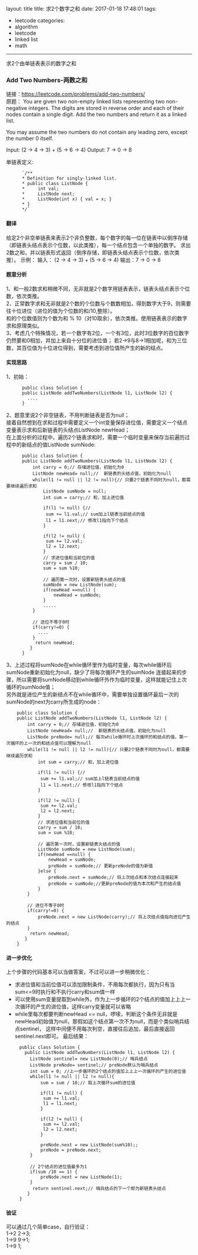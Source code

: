 layout: title
title: 求2个数字之和
date: 2017-01-18 17:48:01
tags:
- leetcode
categories:
- algorithm
- leetcode
- linked list
- math
---

求2个由单链表表示的数字之和
<!-- more -->

### Add Two Numbers-两数之和
链接：https://leetcode.com/problems/add-two-numbers/   
原题：
You are given two non-empty linked lists representing two non-negative integers.
The digits are stored in reverse order and each of their nodes contain a single digit.
Add the two numbers and return it as a linked list.

You may assume the two numbers do not contain any leading zero, except the number 0 itself.

Input: (2 -> 4 -> 3) + (5 -> 6 -> 4)
Output: 7 -> 0 -> 8

单链表定义:
```
      `/**
      * Definition for singly-linked list.
      * public class ListNode {
      *     int val;
      *     ListNode next;
      *     ListNode(int x) { val = x; }
      * }
      */`
```
#### 翻译
给定2个非空单链表来表示2个非负整数，每个数字的每一位在链表中以倒序存储（即链表头结点表示个位数，以此类推），每一个结点包含一个单独的数字。
求出2数之和，并以链表形式返回（倒序存储，即链表头结点表示个位数，依次类推）。
示例：
输入： (2 -> 4 -> 3) + (5 -> 6 -> 4)
输出：7 -> 0 -> 8

#### 题意分析
1、和一般2数求和稍微不同，无非就是2个数字用链表表示，链表头结点表示个位数，依次类推。    
2、正常数字求和无非就是2个数的个位数与个数数相加，得到数字大于9，则需要往十位进位（进位的值为个位数的和/10,整除）。       
和的个位数值则为个数为和 % 10（对10取余），依次类推。使用链表表示的数字求和原理类似。    
3、考虑几个特殊情况，若一个数字有2位，一个有3位，此时3位数字的百位数字仍然要和0相加，并加上来自十分位的进位值；
若2->9与8->1相加呢，和为三位数，其百位值为十位进位得到，需要考虑到进位值所产生的新的结点。

#### 实现思路
  1、初始：
```
      public class Solution {
      public ListNode addTwoNumbers(ListNode l1, ListNode l2) {
        ....
      }
```
  2、题意里说2个非空链表，不用判断链表是否为null；   
    接着自然想到在求和过程中需要定义一个int变量保存进位值，需要定义一个结点变量表示求和后新链表的头结点ListNode newHead；    
    在上面分析的过程中，遍历2个链表求和时，需要一个临时变量来保存当前遍历过程中的新结点的值ListNode sumNode:
```
      public class Solution {
      public ListNode addTwoNumbers(ListNode l1, ListNode l2) {
          int carry = 0;// 存储进位值，初始化为0
          ListNode newHead= null;//  新链表的头结点值，初始化为null
          while(l1 != null || l2 != null){// 只要2个链表不同时为null，都需要继续遍历求和
              ListNode sumNode = null;
              int sum = carry;// 和，加上进位值

              if(l1 != null) {//
               sum += l1.val;// sum加上l链表当前结点的值
               l1 = l1.next;// 修改l1指向下个结点
              }

              if(l2 != null) {
               sum += l2.val;
               l2 = l2.next;
              }
              // 求进位值和当前位的值
              carry = sum / 10;
              sum = sum %10;

              // 遍历第一次时，设置新链表头结点的值
              sumNode = new ListNode(sum);
              if(newHead ==null) {
                  newHead = sumNode;
              }
              .....
          }

          // 进位不等于0时
          if(carry!=0) {
            ....
          }
           return newHead;
         }
      }
```
  3、上述过程将sumNode在while循环里作为临时变量，每次while循环后sumNode重新初始化为null，缺少了将每次循环产生的sumNode
  连接起来的步骤，所以需要将sumNode移动到while循环外作为临时变量，这样就能记住上次循环的sumNode值；    
  另外就是进位产生的新结点不在while循环中，需要单独设置循环最后一次的sumNode的next为carry所生成的node：
```
    public class Solution {
    public ListNode addTwoNumbers(ListNode l1, ListNode l2) {
        int carry = 0;// 存储进位值，初始化为0
        ListNode newHead= null;//  新链表的头结点值，初始化为null
        ListNode preNode= null;// 每次while循环时上次循环的和结点的值，第一次循环的上一次的和结点值可以理解为null
        while(l1 != null || l2 != null){// 只要2个链表不同时为null，都需要继续遍历求和
            int sum = carry;// 和，加上进位值

            if(l1 != null) {//
             sum += l1.val;// sum加上l链表当前结点的值
             l1 = l1.next;// 修改l1指向下个结点
            }

            if(l2 != null) {
             sum += l2.val;
             l2 = l2.next;
            }
            // 求进位值和当前位的值
            carry = sum / 10;
            sum = sum %10;

            // 遍历第一次时，设置新链表头结点的值
            ListNode sumNode = new ListNode(sum);
            if(newHead ==null) {
                newHead = sumNode;
                preNode = sumNode;// 更新preNode的值为新值
            }else {
                preNode.next = sumNode;// 将上次结点和本次结点连接起来
                preNode = sumNode;//更新preNode的值为本次和产生的结点值
            }
        }

        // 进位不等于0时
        if(carry!=0) {
            preNode.next = new ListNode(carry);// 将上次结点值指向进位产生的结点
        }
         return newHead;
       }
    }
```
#### 进一步优化
上个步骤的代码基本可以当做答案，不过可以进一步稍微优化：
  - 求进位值和当前位值可以添加限制条件，不用每次都执行，因为只有当sum<=9时执行和不执行carry和sum值一样
  - 可以使用sum变量提取到while外，作为上一步循环的2个结点的值加上上上一次循环的产生的进位值，这样carry变量就可以省略
  - while里每次都要判断newHead == null，啰嗦，判断这个条件无非就是newHead初始值为null，那假如这个结点第一次不为null，而是个类似哨兵结点sentinel，
  这样中间便不用每次判空，直接往后追加，最后直接返回sentinel.next即可。
 最后结果：

```
     public class Solution {
       public ListNode addTwoNumbers(ListNode l1, ListNode l2) {
         ListNode sentinel= new ListNode(0);// 哨兵结点
         ListNode preNode= sentinel;// preNode默认为哨兵结点
         int sum = 0; //上一步循环的2个结点的值加上上上一次循环的产生的进位值
         while(l1 != null || l2 != null){
             sum = sum / 10;// 取上次循环sum的进位值

             if(l1 != null) {
              sum += l1.val;
              l1 = l1.next;
             }

             if(l2 != null) {
              sum += l2.val;
              l2 = l2.next;
             }

             preNode.next = new ListNode(sum%10);;
             preNode = preNode.next;
         }

         // 2个结点的进位值最多为1
         if(sum /10 == 1) {
             preNode.next = new ListNode(1);
         }
          return sentinel.next;// 哨兵结点的下一个即为新链表头结点
        }
     }
```
#### 验证
可以通过几个简单case，自行验证：    
1->2 2->3;    
1->9 9->1;    
1->9 1;   
